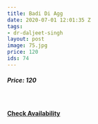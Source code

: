 ```yaml
---
title: Badi Di Agg
date: 2020-07-01 12:01:35 Z
tags:
- dr-daljeet-singh
layout: post
image: 75.jpg
price: 120
ids: 74
---
```


<h5>Price: 120</h5><br>

<h4><a class="add-cart cart1" href="{{ site.baseurl }}/books#74"><b>Check Availability</b></a></h4>

<body>
 <script src="{{ site.baseurl }}/js/main.js"></script>
 </body>